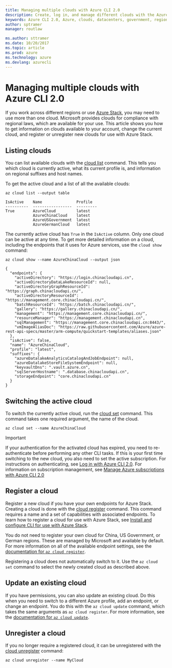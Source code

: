 ```yaml
---
title: Managing multiple clouds with Azure CLI 2.0
description: Create, log in, and manage different clouds with the Azure CLI 2.0.
keywords: Azure CLI 2.0, Azure, clouds, datacenters, government, region, china, germany
author: sptramer
manager: routlaw

ms.author: sttramer
ms.date: 10/20/2017
ms.topic: article
ms.prod: azure
ms.technology: azure
ms.devlang: azurecli
---
```


# Managing multiple clouds with Azure CLI 2.0

If you work across different regions or use [Azure Stack](https://docs.microsoft.com/azure/azure-stack/user/), you may need to use more than one cloud. Microsoft provides clouds for compliance with regional laws, which are available for your use. This article shows you how to get information on clouds available to your account, change the current cloud, and register or unregister new clouds for use with Azure Stack.

## Listing clouds

You can list available clouds with the [cloud list](/cli/azure/cloud#list) command. This tells you which cloud is currently active, what its current profile is, and information on regional suffixes and host names.

To get the active cloud and a list of all the available clouds:

```azurecli
az cloud list --output table
```

```output
IsActive    Name               Profile
----------  -----------------  ---------
True        AzureCloud         latest
            AzureChinaCloud    latest
            AzureUSGovernment  latest
            AzureGermanCloud   latest
```

The currently active cloud has `True` in the `IsActive` column. Only one cloud can be active at any time. To get more detailed information on a cloud, including the endpoints that it uses for Azure services, use the `cloud show` command:

```azurecli
az cloud show --name AzureChinaCloud --output json
```

```output
{
  "endpoints": {
    "activeDirectory": "https://login.chinacloudapi.cn",
    "activeDirectoryDataLakeResourceId": null,
    "activeDirectoryGraphResourceId": "https://graph.chinacloudapi.cn/",
    "activeDirectoryResourceId": "https://management.core.chinacloudapi.cn/",
    "batchResourceId": "https://batch.chinacloudapi.cn/",
    "gallery": "https://gallery.chinacloudapi.cn/",
    "management": "https://management.core.chinacloudapi.cn/",
    "resourceManager": "https://management.chinacloudapi.cn",
    "sqlManagement": "https://management.core.chinacloudapi.cn:8443/",
    "vmImageAliasDoc": "https://raw.githubusercontent.com/Azure/azure-rest-api-specs/master/arm-compute/quickstart-templates/aliases.json"
  },
  "isActive": false,
  "name": "AzureChinaCloud",
  "profile": "latest",
  "suffixes": {
    "azureDatalakeAnalyticsCatalogAndJobEndpoint": null,
    "azureDatalakeStoreFileSystemEndpoint": null,
    "keyvaultDns": ".vault.azure.cn",
    "sqlServerHostname": ".database.chinacloudapi.cn",
    "storageEndpoint": "core.chinacloudapi.cn"
  }
}
```

## Switching the active cloud

To switch the currently active cloud, run the [cloud set](/cli/azure/cloud#set) command. This command takes one required argument, the name of the cloud.

```azurecli
az cloud set --name AzureChinaCloud
```

> [!IMPORTANT]
> If your authentication for the activated cloud has expired, you need to re-authenticate before performing any other CLI tasks. If this is your first time switching to the new cloud, you also need to set the active subscription.
> For instructions on authenticating, see [Log in with Azure CLI 2.0](authenticate-azure-cli.md). For information on subscription management, see [Manage Azure subscriptions with Azure CLI 2.0](manage-azure-subscriptions-azure-cli.md)

## Register a cloud

Register a new cloud if you have your own endpoints for Azure Stack. Creating a cloud is done with the [cloud register](/cli/azure/cloud#register) command. This command requires a name and a set of capabilities with associated endpoints. To learn how to register a cloud for use with Azure Stack, see [Install and configure CLI for use with Azure Stack](/azure/azure-stack/user/azure-stack-connect-cli#connect-to-azure-stack).

You do not need to register your own cloud for China, US Government, or German regions. These are managed by Microsoft and available by default.  For more information on all of the available endpoint settings, see the [documentation for `az cloud register`](/cli/azure/cloud?view=azure-cli-latest#az_cloud_register).

Registering a cloud does not automatically switch to it. Use the `az cloud set` command to select the newly created cloud as described above.

## Update an existing cloud

If you have permissions, you can also update an existing cloud. Do this when you need to switch to a different Azure profile, add an endpoint, or change an endpoint.
You do this with the `az cloud update` command, which takes the same arguments as `az cloud register`. For more information, see the [documentation for `az cloud update`](/cli/azure/cloud?view=azure-cli-latest#az_cloud_update).

## Unregister a cloud

If you no longer require a registered cloud, it can be unregistered with the [cloud unregister](/cli/azure/cloud#unregister) command:

```azurecli
az cloud unregister --name MyCloud
```

